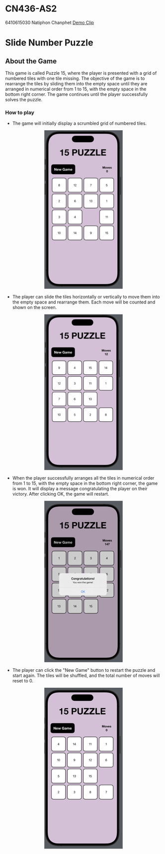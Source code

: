# CN436-AS2
6410615030 Natiphon Chanphet
[Demo Clip]()

# Slide Number Puzzle
## About the Game
This game is called Puzzle 15, where the player is presented with a grid of numbered tiles with one tile missing. The objective of the game is to rearrange the tiles by sliding them into the empty space until they are arranged in numerical order from 1 to 15, with the empty space in the bottom right corner. The game continues until the player successfully solves the puzzle.


### How to play

* The game will initially display a scrumbled grid of numbered tiles.
<div style="text-align: center;">
    <img src="media/startGame.jpg" width = 50%>
</div>

* The player can slide the tiles horizontally or vertically to move them into the empty space and rearrange them. Each move will be counted and shown on the screen.

<div style="text-align: center;">
    <img src="media/whilePlaying.jpg" width = 50%>
</div>


* When the player successfully arranges all the tiles in numerical order from 1 to 15, with the empty space in the bottom right corner, the game is won. It will display a message congratulating the player on their victory. After clicking OK, the game will restart.

<div style="text-align: center;">
    <img src="media/wonGame.jpg" width = 50%>
</div>

* The player can click the "New Game" button to restart the puzzle and start again. The tiles will be shuffled, and the total number of moves will reset to 0.

<div style="text-align: center;">
    <img src="media/newGame.jpg" width = 50%>
</div>

